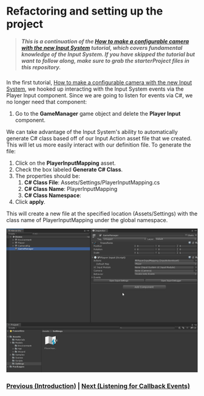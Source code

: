 # Refactoring and setting up the project

> ##### This is a continuation of the [How to make a configurable camera with the new Input System](./How-to-make-a-configurable-camera-with-the-new-Input-System) tutorial, which covers fundamental knowledge of the Input System. If you have skipped the tutorial but want to follow along, make sure to grab the starterProject files in this repository.

In the first tutorial, [How to make a configurable camera with the new Input System](./How-to-make-a-configurable-camera-with-the-new-Input-System), we hooked up interacting with the Input System events via the Player Input component. Since we are going to listen for events via C#, we no longer need that component:

1. Go to the **GameManager** game object and delete the **Player Input** component.

We can take advantage of the Input System's ability to automatically generate C# class based off of our Input Action asset file that we created. This will let us more easily interact with our definition file. To generate the file:

1. Click on the **PlayerInputMapping** asset. 
2. Check the box labeled **Generate C# Class**. 
3. The properties should be:
   1. **C# Class File**: Assets/Settings/PlayerInputMapping.cs
   2. **C# Class Name**: PlayerInputMapping
   3. **C# Class Namespace**: <Global Namespace>
4. Click **apply**.

This will create a new file at the specified location (Assets/Settings) with the class name of PlayerInputMapping under the global namespace. 

![Refactor and PlayerInputMapping generation](../images/pt-1-steps.gif)

### [Previous (Introduction)](../readme.md)    |     [Next (Listening for Callback Events)](./pt-2-listening-for-callback-events.md)
